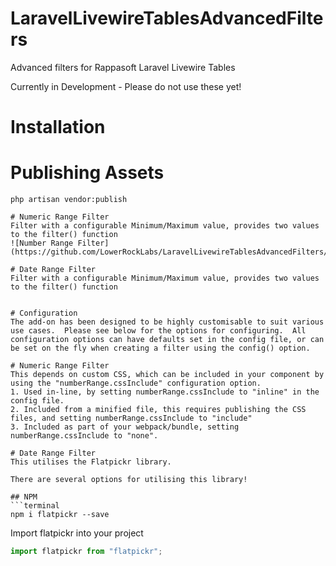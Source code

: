 # LaravelLivewireTablesAdvancedFilters
Advanced filters for Rappasoft Laravel Livewire Tables

Currently in Development - Please do not use these yet!

# Installation


# Publishing Assets
```terminal
php artisan vendor:publish

# Numeric Range Filter
Filter with a configurable Minimum/Maximum value, provides two values to the filter() function
![Number Range Filter](https://github.com/LowerRockLabs/LaravelLivewireTablesAdvancedFilters/blob/develop/docs/images/NumberRangeFilter.png)

# Date Range Filter
Filter with a configurable Minimum/Maximum value, provides two values to the filter() function


# Configuration
The add-on has been designed to be highly customisable to suit various use cases.  Please see below for the options for configuring.  All configuration options can have defaults set in the config file, or can be set on the fly when creating a filter using the config() option.

# Numeric Range Filter
This depends on custom CSS, which can be included in your component by using the "numberRange.cssInclude" configuration option.
1. Used in-line, by setting numberRange.cssInclude to "inline" in the config file.
2. Included from a minified file, this requires publishing the CSS files, and setting numberRange.cssInclude to "include"
3. Included as part of your webpack/bundle, setting numberRange.cssInclude to "none".

# Date Range Filter
This utilises the Flatpickr library.

There are several options for utilising this library!

## NPM
```terminal
npm i flatpickr --save
```

Import flatpickr into your project
```js
import flatpickr from "flatpickr";
```